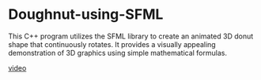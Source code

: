 # Doughnut-using-SFML

This C++ program utilizes the SFML library to create an animated 3D donut shape that continuously rotates. It provides a visually appealing demonstration of 3D graphics using simple mathematical formulas.

[video](https://www.youtube.com/watch?v=PMyHUs3oYfs)

